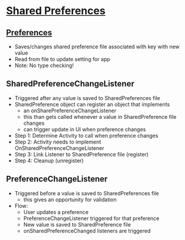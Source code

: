 # [Shared Preferences](https://developer.android.com/reference/android/content/SharedPreferences)

## [Preferences](https://developer.android.com/reference/androidx/preference/package-summary)

- Saves/changes shared preference file associated with key with new value
- Read from file to update setting for app
- Note: No type checking!

## SharedPreferenceChangeListener

- Triggered after any value is saved to SharedPreferences file
- SharedPreference object can register an object that implements
  - an onSharePreferenceChangeListener
  - this than gets called whenever a value in SharedPreference file changes
  - can trigger update in UI when preference changes
- Step 1: Determine Activity to call when preference changes
- Step 2: Activity needs to implement OnSharedPreferenceChangeListener
- Step 3: Link Listener to SharedPreference file (register)
- Step 4: Cleanup (unregister)

## PreferenceChangeListener

- Triggered before a value is saved to SharedPreferences file
  - this gives an opportunity for validation
- Flow:
  - User updates a preference
  - PreferenceChangeListener triggered for that preference
  - New value is saved to SharedPreference file
  - onSharedPreferenceChanged listeners are triggered


